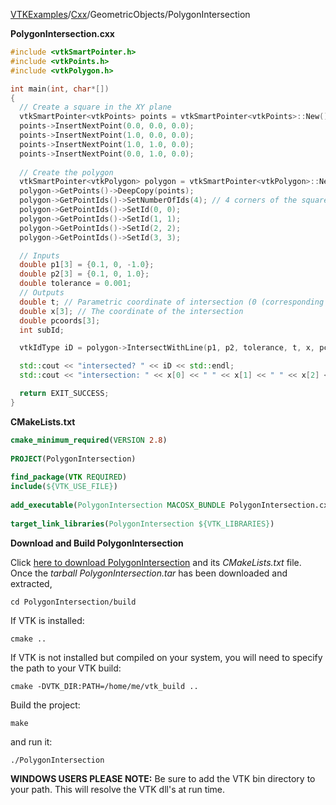[VTKExamples](/index/)/[Cxx](/Cxx)/GeometricObjects/PolygonIntersection

**PolygonIntersection.cxx**
```c++
#include <vtkSmartPointer.h>
#include <vtkPoints.h>
#include <vtkPolygon.h>

int main(int, char*[])
{
  // Create a square in the XY plane
  vtkSmartPointer<vtkPoints> points = vtkSmartPointer<vtkPoints>::New();
  points->InsertNextPoint(0.0, 0.0, 0.0);
  points->InsertNextPoint(1.0, 0.0, 0.0);
  points->InsertNextPoint(1.0, 1.0, 0.0);
  points->InsertNextPoint(0.0, 1.0, 0.0);
 
  // Create the polygon
  vtkSmartPointer<vtkPolygon> polygon = vtkSmartPointer<vtkPolygon>::New();
  polygon->GetPoints()->DeepCopy(points);
  polygon->GetPointIds()->SetNumberOfIds(4); // 4 corners of the square
  polygon->GetPointIds()->SetId(0, 0);
  polygon->GetPointIds()->SetId(1, 1);
  polygon->GetPointIds()->SetId(2, 2);
  polygon->GetPointIds()->SetId(3, 3);

  // Inputs
  double p1[3] = {0.1, 0, -1.0};
  double p2[3] = {0.1, 0, 1.0};
  double tolerance = 0.001;
  // Outputs
  double t; // Parametric coordinate of intersection (0 (corresponding to p1) to 1 (corresponding to p2))
  double x[3]; // The coordinate of the intersection
  double pcoords[3];
  int subId;

  vtkIdType iD = polygon->IntersectWithLine(p1, p2, tolerance, t, x, pcoords, subId);

  std::cout << "intersected? " << iD << std::endl;
  std::cout << "intersection: " << x[0] << " " << x[1] << " " << x[2] << std::endl;

  return EXIT_SUCCESS;
}
```
**CMakeLists.txt**
```cmake
cmake_minimum_required(VERSION 2.8)
 
PROJECT(PolygonIntersection)
 
find_package(VTK REQUIRED)
include(${VTK_USE_FILE})
 
add_executable(PolygonIntersection MACOSX_BUNDLE PolygonIntersection.cxx)
 
target_link_libraries(PolygonIntersection ${VTK_LIBRARIES})
```

**Download and Build PolygonIntersection**

Click [here to download PolygonIntersection](https://github.com/lorensen/VTKWikiExamplesTarballs/raw/master/PolygonIntersection.tar) and its *CMakeLists.txt* file.
Once the *tarball PolygonIntersection.tar* has been downloaded and extracted,
```
cd PolygonIntersection/build 
```
If VTK is installed:
```
cmake ..
```
If VTK is not installed but compiled on your system, you will need to specify the path to your VTK build:
```
cmake -DVTK_DIR:PATH=/home/me/vtk_build ..
```
Build the project:
```
make
```
and run it:
```
./PolygonIntersection
```
**WINDOWS USERS PLEASE NOTE:** Be sure to add the VTK bin directory to your path. This will resolve the VTK dll's at run time.

